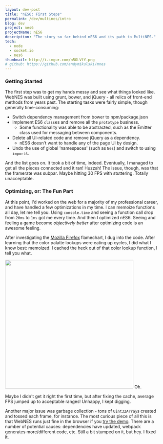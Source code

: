 ```yaml
---
layout: dev-post
title: "nES6: First Steps"
permalink: /dev/multines/intro
blog: dev
project: nes6
projectName: nES6
description: "The story so far behind nES6 and its path to MultiNES."
tech:
  - node
  - socket.io
  - nes6
thumbnail: http://i.imgur.com/n5OLVfY.png
# github: https://github.com/andymikulski/mnes
---
```


### Getting Started

The first step was to get my hands messy and see what things looked like. WebNES was built using grunt, bower, and jQuery - all relics of front-end methods from years past. The starting tasks were fairly simple, though generally time-consuming:

- Switch dependency management from bower to npm/package.json
- Implement ES6 `class`es and remove all the `prototype` business.
  - Some functionality was able to be abstracted, such as the Emitter class used for messaging between components.
- Delete all UI-related code and remove jQuery as a dependency.
  - nES6 doesn't want to handle any of the page UI by design.
- Undo the use of global 'namespaces' (such as `Nes`) and switch to using `import`s.

And the list goes on. It took a bit of time, indeed. Eventually, I managed to get all the pieces connected and it ran! Huzzah! The issue, though, was that the framerate was subpar. Maybe hitting 30 FPS with stuttering. Totally unacceptable.

### Optimizing, or: The Fun Part

At this point, I'd worked on the web for a majority of my professional career, and have handled a few optimizations in my time. I can memoize functions all day, let me tell you. Using `console.time` and seeing a function call drop from `20ms` to `1ms` got me every time. And then I optimized nES6. Seeing and feeling a game become _objectively better_ after optimizing code is an awesome feeling.

After investigating the [Mozilla Firefox](https://www.mozilla.org/en-US/firefox/new/) flamechart, I dug into the code. After learning that the color palatte lookups were eating up cycles, I did what I know best: memoized. I cached the heck out of that color lookup function, I tell you what. 

<img src="https://i.imgur.com/2CEXB1E.jpg" height="420" />
<label>Oh.</label>

Maybe I didn't get it right the first time, but after fixing the cache, average FPS jumped up to acceptable ranges! Unhappy, I kept digging. 

Another major issue was garbage collection - tons of `Uint32Array`s created and tossed each frame, for instance. The most curious piece of all this is that WebNES runs just fine in the browser if you [try the demo](https://peteward44.github.io/WebNES/index_app.html). There are a number of potential causes: dependencies have updated, webpack generates more/different code, etc. Still a bit stumped on it, but hey. I fixed it.


### 